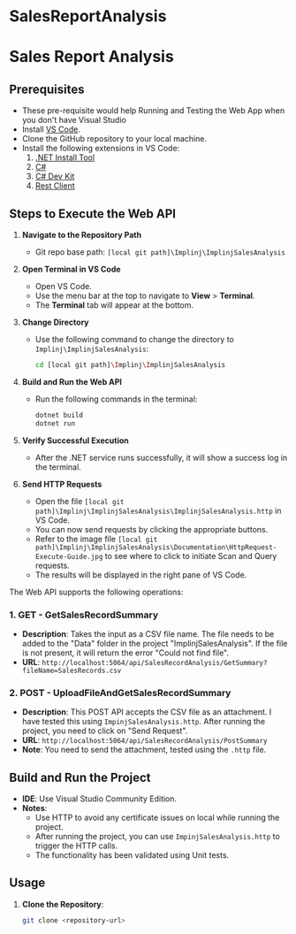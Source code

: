 # SalesReportAnalysis
 
# Sales Report Analysis

## Prerequisites
- These pre-requisite would help Running and Testing the Web App when you don't have Visual Studio
- Install [VS Code](https://code.visualstudio.com/).
- Clone the GitHub repository to your local machine.
- Install the following extensions in VS Code:
  1. [ .NET Install Tool](https://marketplace.visualstudio.com/items?itemName=ms-dotnettools.vscode-dotnet-runtime)
  2. [C#](https://marketplace.visualstudio.com/items?itemName=ms-dotnettools.csharp)
  3. [C# Dev Kit](https://marketplace.visualstudio.com/items?itemName=ms-dotnettools.csdevkit)
  4. [Rest Client](https://marketplace.visualstudio.com/items?itemName=humao.rest-client)


## Steps to Execute the Web API

1. **Navigate to the Repository Path**
   - Git repo base path: `[local git path]\Implinj\ImplinjSalesAnalysis`

2. **Open Terminal in VS Code**
   - Open VS Code.
   - Use the menu bar at the top to navigate to **View** > **Terminal**.
   - The **Terminal** tab will appear at the bottom.

3. **Change Directory**
   - Use the following command to change the directory to `Implinj\ImplinjSalesAnalysis`:
     ```sh
     cd [local git path]\Implinj\ImplinjSalesAnalysis
     ```

4. **Build and Run the Web API**
   - Run the following commands in the terminal:
     ```sh
     dotnet build
     dotnet run
     ```

5. **Verify Successful Execution**
   - After the .NET service runs successfully, it will show a success log in the terminal.

6. **Send HTTP Requests**
   - Open the file `[local git path]\Implinj\ImplinjSalesAnalysis\ImplinjSalesAnalysis.http` in VS Code.
   - You can now send requests by clicking the appropriate buttons.
   - Refer to the image file `[local git path]\Implinj\ImplinjSalesAnalysis\Documentation\HttpRequest-Execute-Guide.jpg` to see where to click to initiate Scan and Query requests.
   - The results will be displayed in the right pane of VS Code.





The Web API supports the following operations:

### 1. GET - GetSalesRecordSummary
- **Description**: Takes the input as a CSV file name. The file needs to be added to the "Data" folder in the project "ImplinjSalesAnalysis". If the file is not present, it will return the error "Could not find file".
- **URL**: `http://localhost:5064/api/SalesRecordAnalysis/GetSummary?fileName=SalesRecords.csv`

### 2. POST - UploadFileAndGetSalesRecordSummary
- **Description**: This POST API accepts the CSV file as an attachment. I have tested this using `ImpinjSalesAnalysis.http`. After running the project, you need to click on "Send Request".
- **URL**: `http://localhost:5064/api/SalesRecordAnalysis/PostSummary`
- **Note**: You need to send the attachment, tested using the `.http` file.

## Build and Run the Project

- **IDE**: Use Visual Studio Community Edition.
- **Notes**: 
  - Use HTTP to avoid any certificate issues on local while running the project.
  - After running the project, you can use `ImpinjSalesAnalysis.http` to trigger the HTTP calls.
  - The functionality has been validated using Unit tests.

## Usage

1. **Clone the Repository**:
   ```sh
   git clone <repository-url>





